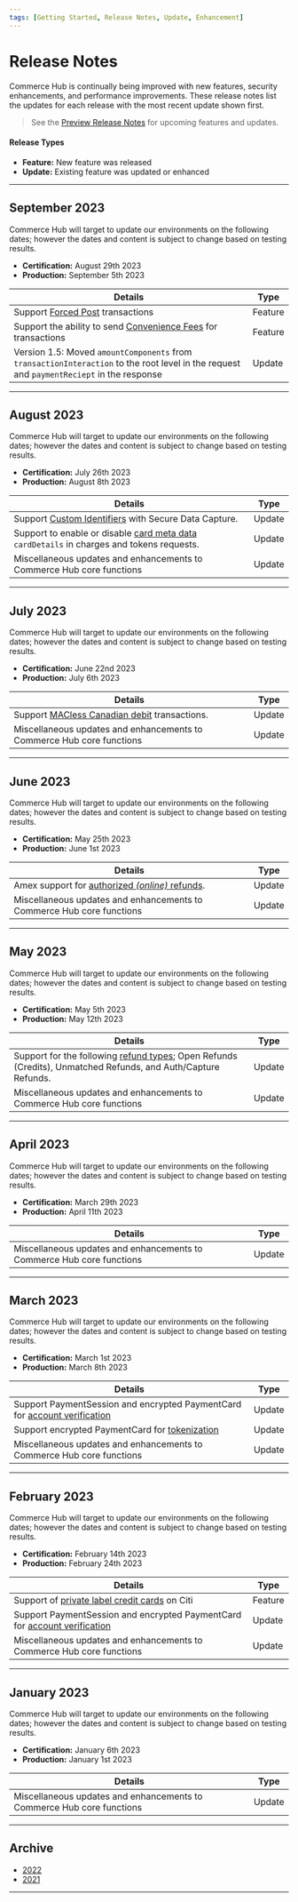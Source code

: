 ```yaml
---
tags: [Getting Started, Release Notes, Update, Enhancement]
---
```


# Release Notes

Commerce Hub is continually being improved with new features, security enhancements, and performance improvements. These release notes list the updates for each release with the most recent update shown first.

<!-- theme: info -->
> See the [Preview Release Notes](?path=docs/Release-Notes-Alerts/Preview.md) for upcoming features and updates.

#### Release Types

- **Feature:** New feature was released
- **Update:** Existing feature was updated or enhanced

---

## September 2023

Commerce Hub will target to update our environments on the following dates; however the dates and content is subject to change based on testing results.

- **Certification:** August 29th 2023
- **Production:** September 5th 2023

| Details | Type |
| ----- | ----- |
| Support [Forced Post](?path=docs/Resources/API-Documents/Payments/Forced.md) transactions | Feature |
| Support the ability to send [Convenience Fees](?path=docs/Resources/Guides/Convenience-Fees.md) for transactions | Feature |
| Version 1.5: Moved `amountComponents` from `transactionInteraction` to the root level in the request and `paymentReciept` in the response | Update |

---

## August 2023

Commerce Hub will target to update our environments on the following dates; however the dates and content is subject to change based on testing results.

- **Certification:** July 26th 2023
- **Production:** August 8th 2023

| Details | Type |
| ----- | ----- |
| Support [Custom Identifiers](?path=docs/Resources/Guides/BYOID.md) with Secure Data Capture. | Update |
| Support to enable or disable [card meta data](?path=docs/Resources/Master-Data/Card-Details.md) `cardDetails` in charges and tokens requests. | Update |
| Miscellaneous updates and enhancements to Commerce Hub core functions | Update |

---

## July 2023

Commerce Hub will target to update our environments on the following dates; however the dates and content is subject to change based on testing results.

- **Certification:** June 22nd 2023
- **Production:** July 6th 2023

| Details | Type |
| ----- | ----- |
| Support [MACless Canadian debit](?path=docs/Resources/Guides/Debit/Regional-Debit.md) transactions. | Update |
| Miscellaneous updates and enhancements to Commerce Hub core functions | Update |

---

## June 2023

Commerce Hub will target to update our environments on the following dates; however the dates and content is subject to change based on testing results.

- **Certification:** May 25th 2023
- **Production:** June 1st 2023

| Details | Type |
| ----- | ----- |
| Amex support for [authorized _(online)_ refunds](?path=docs/Resources/API-Documents/Payments/Refund.md). | Update |
| Miscellaneous updates and enhancements to Commerce Hub core functions | Update |

---

## May 2023

Commerce Hub will target to update our environments on the following dates; however the dates and content is subject to change based on testing results.

- **Certification:** May 5th 2023
- **Production:** May 12th 2023

| Details | Type |
| ----- | ----- |
| Support for the following [refund types](?path=docs/Resources/API-Documents/Payments/Refund.md); Open Refunds (Credits), Unmatched Refunds, and Auth/Capture Refunds. | Update |
| Miscellaneous updates and enhancements to Commerce Hub core functions | Update |

---

## April 2023

Commerce Hub will target to update our environments on the following dates; however the dates and content is subject to change based on testing results.

- **Certification:** March 29th 2023
- **Production:** April 11th 2023

| Details | Type |
| ----- | ----- |
| Miscellaneous updates and enhancements to Commerce Hub core functions | Update |

---

## March 2023

Commerce Hub will target to update our environments on the following dates; however the dates and content is subject to change based on testing results.

- **Certification:** March 1st 2023
- **Production:** March 8th 2023

| Details | Type |
| ----- | ----- |
| Support PaymentSession and encrypted PaymentCard for [account verification](?path=docs/Resources/API-Documents/Payments_VAS/Verification.md) | Update |
| Support encrypted PaymentCard for [tokenization](?path=docs/Resources/API-Documents/Payments_VAS/Payment-Token.md) | Update |
| Miscellaneous updates and enhancements to Commerce Hub core functions | Update |

---

## February 2023

Commerce Hub will target to update our environments on the following dates; however the dates and content is subject to change based on testing results.

- **Certification:** February 14th 2023
- **Production:** February 24th 2023

| Details | Type |
| ----- | ----- |
| Support of [private label credit cards](?path=docs/Resources/Guides/Payment-Sources/Private-Label.md) on Citi | Feature |
| Support PaymentSession and encrypted PaymentCard for [account verification](?path=docs/Resources/API-Documents/Payments_VAS/Verification.md) | Update |
| Miscellaneous updates and enhancements to Commerce Hub core functions | Update |

---

## January 2023

Commerce Hub will target to update our environments on the following dates; however the dates and content is subject to change based on testing results.

- **Certification:** January 6th 2023
- **Production:** January 1st 2023

| Details | Type |
| ----- | ----- |
| Miscellaneous updates and enhancements to Commerce Hub core functions | Update |

---

## Archive

- [2022](?path=docs/Release-Notes-Alerts/RN-2022.md)
- [2021](?path=docs/Release-Notes-Alerts/RN-2021.md)

---

